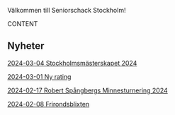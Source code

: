 Välkommen till Seniorschack Stockholm!

CONTENT

## Nyheter

[2024-03-04 Stockholmsmästerskapet 2024](filer/Inbjudan_Stockholmsmästerskapet_2024.pdf)

[2024-03-01 Ny rating](filer/Ny_rating.pdf)

[2024-02-17 Robert Spångbergs Minnesturnering 2024](filer/Inbjudan-Robert-Spångberg-memorial-2024.pdf)

[2024-02-08 Frirondsblixten](filer/Frirondsblixten.pdf)

